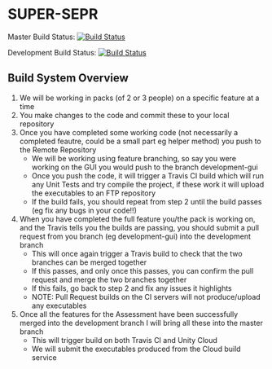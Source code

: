 # SUPER-SEPR
Master Build Status:      [![Build Status](https://travis-ci.com/Tim020/SUPER-SEPR.svg?token=qMfN6sV8zutVhqDkoxF9&branch=master)](https://travis-ci.com/Tim020/SUPER-SEPR)

Development Build Status: [![Build Status](https://travis-ci.com/Tim020/SUPER-SEPR.svg?token=qMfN6sV8zutVhqDkoxF9&branch=development)](https://travis-ci.com/Tim020/SUPER-SEPR)

## Build System Overview

1. We will be working in packs (of 2 or 3 people) on a specific feature at a time
2. You make changes to the code and commit these to your local repository
3. Once you have completed some working code (not necessarily a completed feautre, could be a small part eg helper method) you push to the Remote Repository
    * We will be working using feature branching, so say you were working on the GUI you would push to the branch development-gui
    * Once you push the code, it will trigger a Travis CI build which will run any Unit Tests and try compile the project, if these work it will upload the executables to an FTP repository
    * If the build fails, you should repeat from step 2 until the build passes (eg fix any bugs in your code!!)
4. When you have completed the full feature you/the pack is working on, and the Travis tells you the builds are passing, you should submit a pull request from you branch (eg development-gui) into the development branch
    * This will once again trigger a Travis build to check that the two branches can be merged together
    * If this passes, and only once this passes, you can confirm the pull request and merge the two branches together
    * If this fails, go back to step 2 and fix any issues it highlights
    * NOTE: Pull Request builds on the CI servers will not produce/upload any executables
5. Once all the features for the Assessment have been successfully merged into the development branch I will bring all these into the master branch
    * This will trigger build on both Travis CI and Unity Cloud
    * We will submit the executables produced from the Cloud build service